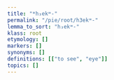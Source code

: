 ```yaml
---
title: "*h₃ekʷ-"
permalink: "/pie/root/h3ekʷ-"
lemma_to_sort: "h₃ekʷ-"
klass: root
etymology: []
markers: []
synonyms: []
definitions: [["to see", "eye"]]
topics: []
---
```

